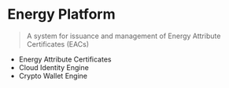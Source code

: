 # Energy Platform

> A system for issuance and management of Energy Attribute Certificates (EACs)

- Energy Attribute Certificates
- Cloud Identity Engine
- Crypto Wallet Engine
